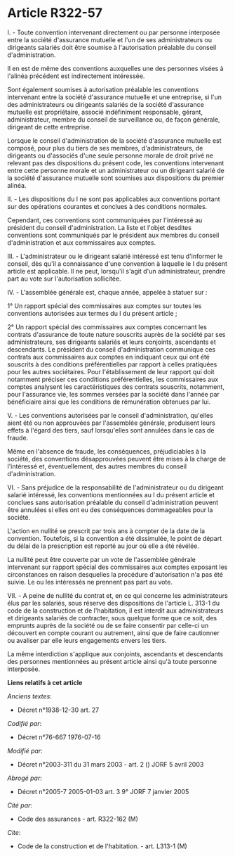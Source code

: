 # Article R322-57

I. - Toute convention intervenant directement ou par personne interposée entre la société d'assurance mutuelle et l'un de ses
administrateurs ou dirigeants salariés doit être soumise à l'autorisation préalable du conseil d'administration.

Il en est de même des conventions auxquelles une des personnes visées à l'alinéa précédent est indirectement intéressée.

Sont également soumises à autorisation préalable les conventions intervenant entre la société d'assurance mutuelle et une
entreprise, si l'un des administrateurs ou dirigeants salariés de la société d'assurance mutuelle est propriétaire, associé
indéfiniment responsable, gérant, administrateur, membre du conseil de surveillance ou, de façon générale, dirigeant de cette
entreprise.

Lorsque le conseil d'administration de la société d'assurance mutuelle est composé, pour plus du tiers de ses membres,
d'administrateurs, de dirigeants ou d'associés d'une seule personne morale de droit privé ne relevant pas des dispositions du
présent code, les conventions intervenant entre cette personne morale et un administrateur ou un dirigeant salarié de la
société d'assurance mutuelle sont soumises aux dispositions du premier alinéa.

II. - Les dispositions du I ne sont pas applicables aux conventions portant sur des opérations courantes et conclues à des
conditions normales.

Cependant, ces conventions sont communiquées par l'intéressé au président du conseil d'administration. La liste et l'objet
desdites conventions sont communiqués par le président aux membres du conseil d'administration et aux commissaires aux
comptes.

III. - L'administrateur ou le dirigeant salarié intéressé est tenu d'informer le conseil, dès qu'il a connaissance d'une
convention à laquelle le I du présent article est applicable. Il ne peut, lorsqu'il s'agit d'un administrateur, prendre part
au vote sur l'autorisation sollicitée.

IV. - L'assemblée générale est, chaque année, appelée à statuer sur :

1° Un rapport spécial des commissaires aux comptes sur toutes les conventions autorisées aux termes du I du présent article ;

2° Un rapport spécial des commissaires aux comptes concernant les contrats d'assurance de toute nature souscrits auprès de la
société par ses administrateurs, ses dirigeants salariés et leurs conjoints, ascendants et descendants. Le président du
conseil d'administration communique ces contrats aux commissaires aux comptes en indiquant ceux qui ont été souscrits à des
conditions préférentielles par rapport à celles pratiquées pour les autres sociétaires. Pour l'établissement de leur rapport
qui doit notamment préciser ces conditions préférentielles, les commissaires aux comptes analysent les caractéristiques des
contrats souscrits, notamment, pour l'assurance vie, les sommes versées par la société dans l'année par bénéficiaire ainsi
que les conditions de rémunération obtenues par lui.

V. - Les conventions autorisées par le conseil d'administration, qu'elles aient été ou non approuvées par l'assemblée
générale, produisent leurs effets à l'égard des tiers, sauf lorsqu'elles sont annulées dans le cas de fraude.

Même en l'absence de fraude, les conséquences, préjudiciables à la société, des conventions désapprouvées peuvent être mises
à la charge de l'intéressé et, éventuellement, des autres membres du conseil d'administration.

VI. - Sans préjudice de la responsabilité de l'administrateur ou du dirigeant salarié intéressé, les conventions mentionnées
au I du présent article et conclues sans autorisation préalable du conseil d'administration peuvent être annulées si elles
ont eu des conséquences dommageables pour la société.

L'action en nullité se prescrit par trois ans à compter de la date de la convention. Toutefois, si la convention a été
dissimulée, le point de départ du délai de la prescription est reporté au jour où elle a été révélée.

La nullité peut être couverte par un vote de l'assemblée générale intervenant sur rapport spécial des commissaires aux
comptes exposant les circonstances en raison desquelles la procédure d'autorisation n'a pas été suivie. Le ou les intéressés
ne prennent pas part au vote.

VII. - A peine de nullité du contrat et, en ce qui concerne les administrateurs élus par les salariés, sous réserve des
dispositions de l'article L. 313-1 du code de la construction et de l'habitation, il est interdit aux administrateurs et
dirigeants salariés de contracter, sous quelque forme que ce soit, des emprunts auprès de la société ou de se faire consentir
par celle-ci un découvert en compte courant ou autrement, ainsi que de faire cautionner ou avaliser par elle leurs
engagements envers les tiers.

La même interdiction s'applique aux conjoints, ascendants et descendants des personnes mentionnées au présent article ainsi
qu'à toute personne interposée.

**Liens relatifs à cet article**

_Anciens textes_:

  - Décret n°1938-12-30 art. 27

_Codifié par_:

  - Décret n°76-667 1976-07-16

_Modifié par_:

  - Décret n°2003-311 du 31 mars 2003 - art. 2 () JORF 5 avril 2003

_Abrogé par_:

  - Décret n°2005-7 2005-01-03 art. 3 9° JORF 7 janvier 2005

_Cité par_:

  - Code des assurances - art. R322-162 (M)

_Cite_:

  - Code de la construction et de l'habitation. - art. L313-1 (M)

